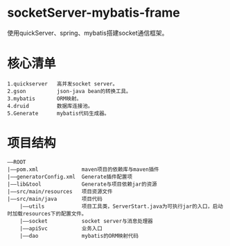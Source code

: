 # socketServer-mybatis-frame
使用quickServer、spring、mybatis搭建socket通信框架。

# 核心清单
	1.quickserver	高并发socket server。
	2.gson			json-java bean的转换工具。
	3.mybatis		ORM映射。
	4.druid			数据库连接池。
	5.Generate		mybatis代码生成器。

# 项目结构
	——ROOT
	|——pom.xml 				maven项目的依赖库与maven插件
	|——generatorConfig.xml 	Generate插件配置项
	|——lib&tool				Generate与项目依赖jar的资源
	|——src/main/resources	项目资源文件
	|——src/main/java		项目代码
		|——utils			项目工具类，ServerStart.java为可执行jar的入口，启动时加载resources下的配置文件。
		|——socket			socket server与消息处理器
		|——apiSvc			业务入口
		|——dao				mybatis的ORM映射代码
